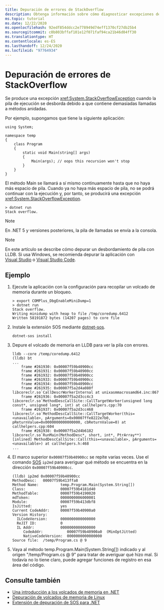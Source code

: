```yaml
---
title: Depuración de errores de StackOverflow
description: Obtenga información sobre cómo diagnosticar excepciones de StackOverflow.
ms.topic: tutorial
ms.date: 12/22/2020
ms.openlocfilehash: 92edf854ddcc2e778949d74eff1370cf27db25b4
ms.sourcegitcommit: c0b803bffaf101e12f071faf94ca21b46d04ff30
ms.translationtype: HT
ms.contentlocale: es-ES
ms.lasthandoff: 12/24/2020
ms.locfileid: "97764934"
---
```

# <a name="debugging-stackoverflow-errors"></a>Depuración de errores de StackOverflow

Se produce una excepción <xref:System.StackOverflowException> cuando la pila de ejecución se desborda debido a que contiene demasiadas llamadas a métodos anidadas.  

Por ejemplo, supongamos que tiene la siguiente aplicación:

````
using System;

namespace temp
{
    class Program
    {
        static void Main(string[] args)
        {
            Main(args); // oops this recursion won't stop
        }
    }
}
````

El método Main se llamará a sí mismo continuamente hasta que no haya más espacio de pila.  Cuando ya no haya más espacio de pila, no se podrá continuar con la ejecución y, por tanto, se producirá una excepción <xref:System.StackOverflowException>.  

````
> dotnet run
Stack overflow.
````

> [!NOTE]
> En .NET 5 y versiones posteriores, la pila de llamadas se envía a la consola.

> [!NOTE]
> En este artículo se describe cómo depurar un desbordamiento de pila con LLDB. Si usa Windows, se recomienda depurar la aplicación con [Visual Studio](/visualstudio/debugger/what-is-debugging) o [Visual Studio Code](https://code.visualstudio.com/Docs/editor/debugging).  

## <a name="example"></a>Ejemplo

1. Ejecute la aplicación con la configuración para recopilar un volcado de memoria durante un bloqueo.

    ````
    > export COMPlus_DbgEnableMiniDump=1
    > dotnet run
    Stack overflow.
    Writing minidump with heap to file /tmp/coredump.6412
    Written 58191872 bytes (14207 pages) to core file
    ````

2. Instale la extensión SOS mediante [dotnet-sos](dotnet-sos.md).

    ````
    dotnet-sos install
    ````

3. Depure el volcado de memoria en LLDB para ver la pila con errores.

    ````
    lldb --core /temp/coredump.6412
    (lldb) bt
    ...
        frame #261930: 0x00007f59b40900cc
        frame #261931: 0x00007f59b40900cc
        frame #261932: 0x00007f59b40900cc
        frame #261933: 0x00007f59b40900cc
        frame #261934: 0x00007f59b40900cc
        frame #261935: 0x00007f5a2d4a080f libcoreclr.so`CallDescrWorkerInternal at unixasmmacrosamd64.inc:867
        frame #261936: 0x00007f5a2d3cc4c3 libcoreclr.so`MethodDescCallSite::CallTargetWorker(unsigned long const*, unsigned long*, int) at callhelpers.cpp:70
        frame #261937: 0x00007f5a2d3cc468 libcoreclr.so`MethodDescCallSite::CallTargetWorker(this=<unavailable>, pArguments=0x00007ffe8222e7b0, pReturnValue=0x0000000000000000, cbReturnValue=0) at callhelpers.cpp:604
        frame #261938: 0x00007f5a2d4b6182 libcoreclr.so`RunMain(MethodDesc*, short, int*, PtrArray**) [inlined] MethodDescCallSite::Call(this=<unavailable>, pArguments=<unavailable>) at callhelpers.h:468
    ...
    ````

4. El marco superior `0x00007f59b40900cc` se repite varias veces. Use el comando [SOS](sos-debugging-extension.md) `ip2md` para averiguar qué método se encuentra en la dirección `0x00007f59b40900cc`.

    ````
    (lldb) ip2md 0x00007f59b40900cc
    MethodDesc:   00007f59b413ffa8
    Method Name:          temp.Program.Main(System.String[])
    Class:                00007f59b4181d40
    MethodTable:          00007f59b4190020
    mdToken:              0000000006000001
    Module:               00007f59b413dbf8
    IsJitted:             yes
    Current CodeAddr:     00007f59b40900a0
    Version History:
      ILCodeVersion:      0000000000000000
      ReJIT ID:           0
      IL Addr:            0000000000000000
         CodeAddr:           00007f59b40900a0  (MinOptJitted)
         NativeCodeVersion:  0000000000000000
    Source file:  /temp/Program.cs @ 9
    ````

5. Vaya al método temp.Program.Main(System.String[]) indicado y al origen "/temp/Program.cs @ 9" para tratar de averiguar qué hizo mal. Si todavía no lo tiene claro, puede agregar funciones de registro en esa área del código.

## <a name="see-also"></a>Consulte también

* [Una introducción a los volcados de memoria en .NET](dumps.md)
* [Depuración de volcados de memoria de Linux](debug-linux-dumps.md)
* [Extensión de depuración de SOS para .NET](sos-debugging-extension.md)
